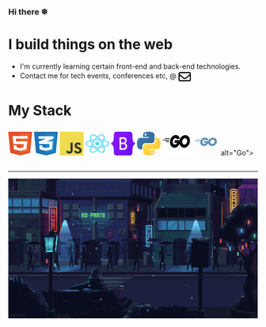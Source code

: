 ### Hi there ❄

# I build things on the web
- I'm currently learning certain front-end and back-end technologies.
- Contact me for tech events, conferences etc, @ <a href="mailto:iwokfortune@gmail.com"><img src="icons/envelope-regular1.svg" width="25" height="25" align="center"></a>

# My Stack
<div style="padding-bottom: 15px">
<img src="icons/html/html.svg" alt="HTML5 Icon" width="48" height="48"> 
<img src="icons/css/css.svg" alt="CSS3 Icon" width="48" height="48">
<img src="icons/js/js.svg" alt="Javascript Icon" width="48" height="48"> 
<img src="icons/reactjs/reactjs.svg" alt="reactjs Icon" width="48" height="48">
<img src="icons/bootstrap/bootstrap.svg" alt="Bootstrap Icon" width="48" height="48">
<img src="icons/python/python.svg" alt="Python Icon" width="48" height="48"> 
<img src="icons/golang/golang1.svg" alt="Golang Icon" width="55" height="55">
<svg xmlns="http://www.w3.org/2000/svg" width="55" height="55" viewBox="0 0 24 24" style="fill: rgba(96, 146, 180, 1);transform: ;msFilter:;"><path d="M3.79 10.17a.18.18 0 0 0-.11 0l-.2.27H7a.15.15 0 0 0 .1-.06l.17-.26v-.05zm-1.47.89a.14.14 0 0 0-.11 0l-.2.26v.05h4.6a.09.09 0 0 0 .09-.06l.08-.23v-.06zM4.6 12a.13.13 0 0 0-.1.06l-.13.24v.06h2.15a.08.08 0 0 0 .07-.07v-.23s0-.07-.06-.07zm15.99-3.07a3.62 3.62 0 0 0-2.78-.5 4.09 4.09 0 0 0-2.72 1.63 4 4 0 0 0-.67 1.26h-3.14a.25.25 0 0 0-.24.16c-.14.25-.37.76-.5 1.06s0 .29.18.29h1.88a2.8 2.8 0 0 1-.26.36 1.81 1.81 0 0 1-1.65.65 1.53 1.53 0 0 1-1.32-1.53 2.07 2.07 0 0 1 1-1.85 1.71 1.71 0 0 1 1.77-.15 1.36 1.36 0 0 1 .45.37c.13.15.14.14.29.1l1.63-.43c.12 0 .16-.08.1-.16a3 3 0 0 0-1.13-1.38 3.35 3.35 0 0 0-2.58-.47A4.31 4.31 0 0 0 8.16 10a3.81 3.81 0 0 0-.82 2.85A3 3 0 0 0 8.57 15a3.46 3.46 0 0 0 2.62.65A4.06 4.06 0 0 0 14 14a4.33 4.33 0 0 0 .41-.69 3 3 0 0 0 1 1.55 3.68 3.68 0 0 0 2.38.86c.25 0 .51 0 .78-.09a4.51 4.51 0 0 0 2.33-1.25A3.72 3.72 0 0 0 22 11.1a3 3 0 0 0-1.41-2.17zm-1.78 4.73a1.81 1.81 0 0 1-1.59.06 1.61 1.61 0 0 1-.9-1.84A2.12 2.12 0 0 1 18 10.19a1.59 1.59 0 0 1 2 1.29 2.91 2.91 0 0 1 0 .32 2.11 2.11 0 0 1-1.19 1.86z"></path></svg> alt="Go">

<br>
</div>

---


<img src="loop.gif" width="1000">
<br><br>

<!--
**Fortunate-04/Fortunate-04** is a ✨ _special_ ✨ repository because its `README.md` (this file) appears on your GitHub profile.

Here are some ideas to get you started:

- 🔭 I’m currently working on ...
- 🌱 I’m currently learning ...
- 👯 I’m looking to collaborate on ...
- 🤔 I’m looking for help with ...
- 💬 Ask me about ...
- 📫 How to reach me: ...
- 😄 Pronouns: ...
- ⚡ Fun fact: ...
-->
